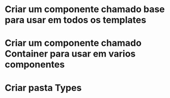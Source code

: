 # Criar um componente chamado base para usar em todos os templates

# Criar um componente chamado Container para usar em varios componentes

# Criar pasta Types